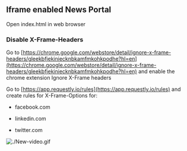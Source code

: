 ## Iframe enabled News Portal

Open index.html in web browser

### Disable X-Frame-Headers

Go to [https://chrome.google.com/webstore/detail/ignore-x-frame-headers/gleekbfjekiniecknbkamfmkohkpodhe?hl=en](https://chrome.google.com/webstore/detail/ignore-x-frame-headers/gleekbfjekiniecknbkamfmkohkpodhe?hl=en) and enable the chrome extension Ignore X-Frame headers

Go to [https://app.requestly.io/rules](https://app.requestly.io/rules) and create rules for X-Frame-Options for:

- facebook.com

- linkedin.com

- twitter.com

![./New-video.gif](./New-video.gif)
